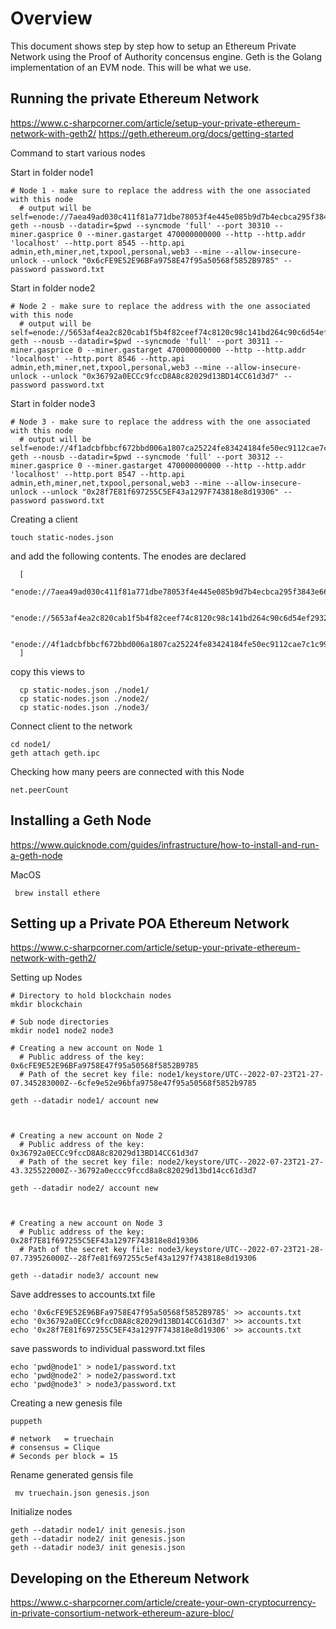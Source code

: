 Overview
===

This document shows step by step how to setup an Ethereum Private Network using the Proof of Authority concensus engine.
Geth is the Golang implementation of an EVM node. This will be what we use.

Running the private Ethereum Network
---
https://www.c-sharpcorner.com/article/setup-your-private-ethereum-network-with-geth2/
https://geth.ethereum.org/docs/getting-started


Command to start various nodes
  
  Start in folder node1
  ```
  # Node 1 - make sure to replace the address with the one associated with this node
    # output will be self=enode://7aea49ad030c411f81a771dbe78053f4e445e085b9d7b4ecbca295f3843e66a773f3b76c47d16466e1ebb2b9002b431bac78e93456242359d250adf02b1bc2e6@127.0.0.1:30310
  geth --nousb --datadir=$pwd --syncmode 'full' --port 30310 --miner.gasprice 0 --miner.gastarget 470000000000 --http --http.addr 'localhost' --http.port 8545 --http.api admin,eth,miner,net,txpool,personal,web3 --mine --allow-insecure-unlock --unlock "0x6cFE9E52E96BFa9758E47f95a50568f5852B9785" --password password.txt  
  ```

  Start in folder node2
  ```
  # Node 2 - make sure to replace the address with the one associated with this node
    # output will be self=enode://5653af4ea2c820cab1f5b4f82ceef74c8120c98c141bd264c90c6d54ef293231261fcadf48d27811af3e6f72aed0c5686df6f8a9fedc4530d0fd868885e01a88@127.0.0.1:30311
  geth --nousb --datadir=$pwd --syncmode 'full' --port 30311 --miner.gasprice 0 --miner.gastarget 470000000000 --http --http.addr 'localhost' --http.port 8546 --http.api admin,eth,miner,net,txpool,personal,web3 --mine --allow-insecure-unlock --unlock "0x36792a0ECCc9fccD8A8c82029d13BD14CC61d3d7" --password password.txt  
  ```

  Start in folder node3
  ```
  # Node 3 - make sure to replace the address with the one associated with this node
    # output will be self=enode://4f1adcbfbbcf672bbd006a1807ca25224fe83424184fe50ec9112cae7c1c99056f7102459925d3ea68f8be2c44831881797e6e620e15199c64a4cab3d74b2c11@127.0.0.1:30312
  geth --nousb --datadir=$pwd --syncmode 'full' --port 30312 --miner.gasprice 0 --miner.gastarget 470000000000 --http --http.addr 'localhost' --http.port 8547 --http.api admin,eth,miner,net,txpool,personal,web3 --mine --allow-insecure-unlock --unlock "0x28f7E81f697255C5EF43a1297F743818e8d19306" --password password.txt  

  ```



Creating a client 
  ```
  touch static-nodes.json
  ```

  and add the following contents. The enodes are declared 
  ```
    [       
      "enode://7aea49ad030c411f81a771dbe78053f4e445e085b9d7b4ecbca295f3843e66a773f3b76c47d16466e1ebb2b9002b431bac78e93456242359d250adf02b1bc2e6@127.0.0.1:30310",    
          
      "enode://5653af4ea2c820cab1f5b4f82ceef74c8120c98c141bd264c90c6d54ef293231261fcadf48d27811af3e6f72aed0c5686df6f8a9fedc4530d0fd868885e01a88@127.0.0.1:30311",    
          
      "enode://4f1adcbfbbcf672bbd006a1807ca25224fe83424184fe50ec9112cae7c1c99056f7102459925d3ea68f8be2c44831881797e6e620e15199c64a4cab3d74b2c11@127.0.0.1:30312"    
    ]   
  ```

  copy this views to 
  ```
    cp static-nodes.json ./node1/
    cp static-nodes.json ./node2/
    cp static-nodes.json ./node3/
  ```

Connect client to the network
```
cd node1/
geth attach geth.ipc  
```

Checking how many peers are connected with this Node
```
net.peerCount    
```


Installing a Geth Node
---
https://www.quicknode.com/guides/infrastructure/how-to-install-and-run-a-geth-node


MacOS
```
 brew install ethere
```

Setting up a Private POA Ethereum Network
---
https://www.c-sharpcorner.com/article/setup-your-private-ethereum-network-with-geth2/


Setting up Nodes
```
# Directory to hold blockchain nodes
mkdir blockchain 

# Sub node directories
mkdir node1 node2 node3  

# Creating a new account on Node 1
  # Public address of the key:   0x6cFE9E52E96BFa9758E47f95a50568f5852B9785
  # Path of the secret key file: node1/keystore/UTC--2022-07-23T21-27-07.345283000Z--6cfe9e52e96bfa9758e47f95a50568f5852b9785

geth --datadir node1/ account new    



# Creating a new account on Node 2
  # Public address of the key:   0x36792a0ECCc9fccD8A8c82029d13BD14CC61d3d7
  # Path of the secret key file: node2/keystore/UTC--2022-07-23T21-27-43.325522000Z--36792a0eccc9fccd8a8c82029d13bd14cc61d3d7

geth --datadir node2/ account new    



# Creating a new account on Node 3
  # Public address of the key:   0x28f7E81f697255C5EF43a1297F743818e8d19306
  # Path of the secret key file: node3/keystore/UTC--2022-07-23T21-28-07.739526000Z--28f7e81f697255c5ef43a1297f743818e8d19306

geth --datadir node3/ account new     
```

Save addresses to accounts.txt file
```
echo '0x6cFE9E52E96BFa9758E47f95a50568f5852B9785' >> accounts.txt
echo '0x36792a0ECCc9fccD8A8c82029d13BD14CC61d3d7' >> accounts.txt
echo '0x28f7E81f697255C5EF43a1297F743818e8d19306' >> accounts.txt
```


save passwords to individual password.txt files
```
echo 'pwd@node1' > node1/password.txt
echo 'pwd@node2' > node2/password.txt
echo 'pwd@node3' > node3/password.txt
```


Creating a new genesis file
```
puppeth

# network   = truechain
# consensus = Clique
# Seconds per block = 15

```

Rename generated gensis file
```
 mv truechain.json genesis.json 
```

Initialize nodes
```
geth --datadir node1/ init genesis.json  
geth --datadir node2/ init genesis.json  
geth --datadir node3/ init genesis.json  
```


Developing on the Ethereum Network
---
https://www.c-sharpcorner.com/article/create-your-own-cryptocurrency-in-private-consortium-network-ethereum-azure-bloc/
